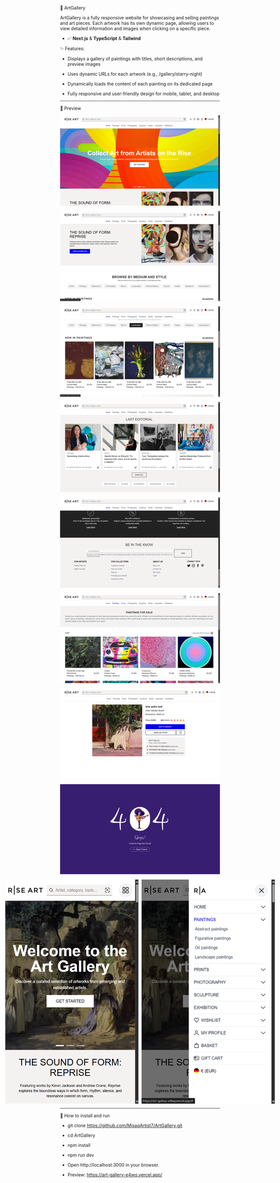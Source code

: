 🌄 ArtGallery

ArtGallery is a fully responsive website for showcasing and selling paintings and art pieces. Each artwork has its own dynamic page, allowing users to view detailed information and images when clicking on a specific piece.

- ✅ **Next.js** & **TypeScript** & **Tailwind**

✨ Features:

- Displays a gallery of paintings with titles, short descriptions, and preview images

- Uses dynamic URLs for each artwork (e.g., /gallery/starry-night)

- Dynamically loads the content of each painting on its dedicated page

- Fully responsive and user-friendly design for mobile, tablet, and desktop

-------------------------------------   
📸 Preview

![UI Image](public/images/screenshots/1.png)

![UI Image](public/images/screenshots/2.png)

![UI Image](public/images/screenshots/3.png)

![UI Image](public/images/screenshots/4.png)

![UI Image](public/images/screenshots/5.png)

![UI Image](public/images/screenshots/6.png)

![UI Image](public/images/screenshots/7.png)

![UI Image](public/images/screenshots/8.png)

<div style="display: flex; justify-content: center; gap: 10px;">
  <img src="public/images/screenshots/9.png" width="420" />
  <img src="public/images/screenshots/10.png" width="420" />
</div>

-------------------------------------
🚀 How to install and run
- git clone https://github.com/MisaqArtist7/ArtGallery.git
- cd ArtGallery
- npm install
- npm run dev
- Open http://localhost:3000 in your browser.

- Preview: https://art-gallery-e4wq.vercel.app/




















